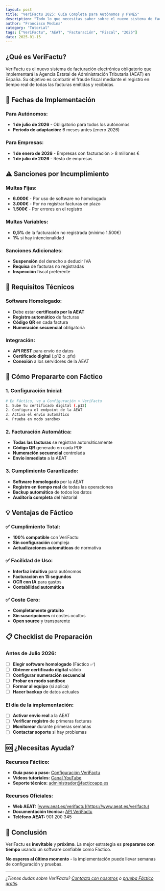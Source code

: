 ```yaml
---
layout: post
title: "VeriFactu 2025: Guía Completa para Autónomos y PYMES"
description: "Todo lo que necesitas saber sobre el nuevo sistema de facturación de la AEAT. Fechas, sanciones, requisitos técnicos y cómo prepararte."
author: "Francisco Medina"
category: "Tutorial"
tags: ["VeriFactu", "AEAT", "Facturación", "Fiscal", "2025"]
date: 2025-01-15
---
```


## ¿Qué es VeriFactu?

VeriFactu es el nuevo sistema de facturación electrónica obligatorio que implementará la Agencia Estatal de Administración Tributaria (AEAT) en España. Su objetivo es combatir el fraude fiscal mediante el registro en tiempo real de todas las facturas emitidas y recibidas.

## 📅 Fechas de Implementación

### **Para Autónomos:**
- **1 de julio de 2026** - Obligatorio para todos los autónomos
- **Período de adaptación:** 6 meses antes (enero 2026)

### **Para Empresas:**
- **1 de enero de 2026** - Empresas con facturación > 8 millones €
- **1 de julio de 2026** - Resto de empresas

## ⚠️ Sanciones por Incumplimiento

### **Multas Fijas:**
- **6.000€** - Por uso de software no homologado
- **3.000€** - Por no registrar facturas en plazo
- **1.500€** - Por errores en el registro

### **Multas Variables:**
- **0,5%** de la facturación no registrada (mínimo 1.500€)
- **1%** si hay intencionalidad

### **Sanciones Adicionales:**
- **Suspensión** del derecho a deducir IVA
- **Requisa** de facturas no registradas
- **Inspección** fiscal preferente

## 🔧 Requisitos Técnicos

### **Software Homologado:**
- Debe estar **certificado por la AEAT**
- **Registro automático** de facturas
- **Código QR** en cada factura
- **Numeración secuencial** obligatoria

### **Integración:**
- **API REST** para envío de datos
- **Certificado digital** (.p12 o .pfx)
- **Conexión** a los servidores de la AEAT

## 🚀 Cómo Prepararte con Fáctico

### **1. Configuración Inicial:**
```bash
# En Fáctico, ve a Configuración > VeriFactu
1. Sube tu certificado digital (.p12)
2. Configura el endpoint de la AEAT
3. Activa el envío automático
4. Prueba en modo sandbox
```

### **2. Facturación Automática:**
- **Todas las facturas** se registran automáticamente
- **Código QR** generado en cada PDF
- **Numeración secuencial** controlada
- **Envío inmediato** a la AEAT

### **3. Cumplimiento Garantizado:**
- **Software homologado** por la AEAT
- **Registro en tiempo real** de todas las operaciones
- **Backup automático** de todos los datos
- **Auditoría completa** del historial

## 💡 Ventajas de Fáctico

### **✅ Cumplimiento Total:**
- **100% compatible** con VeriFactu
- **Sin configuración** compleja
- **Actualizaciones automáticas** de normativa

### **✅ Facilidad de Uso:**
- **Interfaz intuitiva** para autónomos
- **Facturación en 15 segundos**
- **OCR con IA** para gastos
- **Contabilidad automática**

### **✅ Coste Cero:**
- **Completamente gratuito**
- **Sin suscripciones** ni costes ocultos
- **Open source** y transparente

## 📋 Checklist de Preparación

### **Antes de Julio 2026:**
- [ ] **Elegir software homologado** (Fáctico ✅)
- [ ] **Obtener certificado digital** válido
- [ ] **Configurar numeración secuencial**
- [ ] **Probar en modo sandbox**
- [ ] **Formar al equipo** (si aplica)
- [ ] **Hacer backup** de datos actuales

### **El día de la implementación:**
- [ ] **Activar envío real** a la AEAT
- [ ] **Verificar registro** de primeras facturas
- [ ] **Monitorear** durante primeras semanas
- [ ] **Contactar soporte** si hay problemas

## 🆘 ¿Necesitas Ayuda?

### **Recursos Fáctico:**
- **Guía paso a paso:** [Configuración VeriFactu](/guias/configuracion.html)
- **Vídeos tutoriales:** [Canal YouTube](https://youtube.com/facticoapp)
- **Soporte técnico:** administrador@facticoapp.es

### **Recursos Oficiales:**
- **Web AEAT:** [www.aeat.es/verifactu](https://www.aeat.es/verifactu)
- **Documentación técnica:** [API VeriFactu](https://api.aeat.es/verifactu)
- **Teléfono AEAT:** 901 200 345

## 🎯 Conclusión

VeriFactu es **inevitable** y **próximo**. La mejor estrategia es **prepararse con tiempo** usando un software confiable como Fáctico.

**No esperes al último momento** - la implementación puede llevar semanas de configuración y pruebas.

---

*¿Tienes dudas sobre VeriFactu? [Contacta con nosotros](mailto:administrador@facticoapp.es) o [prueba Fáctico gratis](https://facticoapp.es).*
